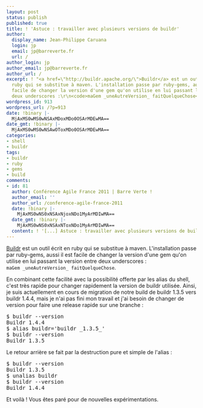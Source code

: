 ```yaml
---
layout: post
status: publish
published: true
title: ! 'Astuce : travailler avec plusieurs versions de buildr'
author:
  display_name: Jean-Philippe Caruana
  login: jp
  email: jp@barreverte.fr
  url: /
author_login: jp
author_email: jp@barreverte.fr
author_url: /
excerpt: ! "<a href=\"http://buildr.apache.org/\">Buildr</a> est un outil écrit en
  ruby qui se substitue à maven. L'installation passe par ruby-gems, aussi il est
  facile de changer la version d'une gem qu'on utilise en lui passant la version entre
  deux underscores :\r\n<code>maGem _uneAutreVersion_ faitQuelqueChose</code>.\r\n\r\n"
wordpress_id: 913
wordpress_url: /?p=913
date: !binary |-
  MjAxMS0wMS0wNSAxMDoxMDo0OSArMDEwMA==
date_gmt: !binary |-
  MjAxMS0wMS0wNSAwOToxMDo0OSArMDEwMA==
categories:
- shell
- buildr
tags:
- buildr
- ruby
- gems
- build
comments:
- id: 81
  author: Conférence Agile France 2011 | Barre Verte !
  author_email: ''
  author_url: /conference-agile-france-2011
  date: !binary |-
    MjAxMS0wNS0xNSAxNjoxNDo1MyArMDIwMA==
  date_gmt: !binary |-
    MjAxMS0wNS0xNSAxNToxNDo1MyArMDIwMA==
  content: ! '[...] Astuce : travailler avec plusieurs versions de buildr [...]'
---
```

<p><a href="http://buildr.apache.org/">Buildr</a> est un outil écrit en ruby qui se substitue à maven. L'installation passe par ruby-gems, aussi il est facile de changer la version d'une gem qu'on utilise en lui passant la version entre deux underscores :<br />
<code>maGem _uneAutreVersion_ faitQuelqueChose</code>.</p>
<p><a id="more"></a><a id="more-913"></a>En combinant cette facilité avec la possibilité offerte par les alias du shell, c'est très rapide pour changer rapidement la version de buildr utilisée. Ainsi, je suis actuellement en cours de migration de notre build de buildr 1.3.5 vers buildr 1.4.4, mais je n'ai pas fini mon travail et j'ai besoin de changer de version pour faire une release rapide sur une branche :</p>
<pre lang="bash">$ buildr --version
Buildr 1.4.4
$ alias buildr='buildr _1.3.5_'
$ buildr --version
Buildr 1.3.5</pre>
<p>Le retour arrière se fait par la destruction pure et simple de l'alias :</p>
<pre lang="bash">$ buildr --version
Buildr 1.3.5
$ unalias buildr
$ buildr --version
Buildr 1.4.4</pre>
<p>Et voilà ! Vous êtes paré pour de nouvelles expérimentations.</p>
